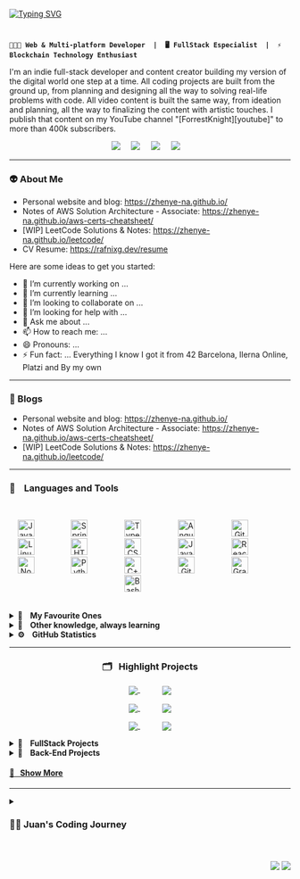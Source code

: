 <!--BANNER SUPERIOR-->
[![Typing SVG](https://readme-typing-svg.demolab.com?font=Roboto&weight=500&size=45&duration=3500&pause=500&color=ADBBC6&vCenter=true&multiline=true&width=435&height=125&lines=Hi+there!+%F0%9F%91%8B%F0%9F%8F%BD;I'm+Juan+Cumbe+%F0%9F%A4%93%E2%9C%8C%F0%9F%8F%BD)](https://git.io/typing-svg)

<!--NAME-->
<!--# Hi there... I'm Juan Cumbe 🏋️‍♂️R-->
# 
<!--WHAT I DO-->
**`👨🏽‍💻 Web & Multi-platform Developer  |⁣⁣  🖥 FullStack Especialist  |  ⚡️ Blockchain Technology Enthusiast`**
<!-- **juancumbeq/juancumbeq** is a ✨ _special_ ✨ repository because its `README.md` (this file) appears on your GitHub profile. -->


<!--DESCRIPTION-->
I'm an indie full-stack developer and content creator building my version of the digital world one step at a time. All coding projects are built from the ground up, from planning and designing all the way to solving real-life problems with code. All video content is built the same way, from ideation and planning, all the way to finalizing the content with artistic touches. I publish that content on my YouTube channel "[ForrestKnight][youtube]" to more than 400k subscribers.


<!--CONTACT ACTION BUTTONS-->
<p align="center">
      <a target="_blank" href="mailto:hola@juancumbe.com?subject=Mensaje%20desde%20Github%20-%20Hola%20Juan%20Cumbe"><img src="https://img.shields.io/badge/gmail-%23D14836.svg?&style=for-the-badge&logo=gmail&logoColor=white" /></a>&nbsp;&nbsp;&nbsp;&nbsp;
      <a target="_blank" href="https://www.instagram.com/juancumbeq/"><img src="https://img.shields.io/badge/instagram-%23dc2743.svg?&style=for-the-badge&logo=instagram&logoColor=white" /></a>&nbsp;&nbsp;&nbsp;&nbsp;
      <a target="_blank" href="https://www.linkedin.com/in/juancumbeq/"><img src="https://img.shields.io/badge/linkedin-%230077B5.svg?&style=for-the-badge&logo=linkedin&logoColor=white" /></a>&nbsp;&nbsp;&nbsp;&nbsp;
      <a target="_blank" href="https://www.juancumbe.com/"><img src="https://img.shields.io/badge/website-000000?style=for-the-badge&logo=About.me&logoColor=white" /></a>&nbsp;&nbsp;&nbsp;&nbsp;
</p>

<!--ABOUT ME-->
---
### 👽 About Me

- Personal website and blog: https://zhenye-na.github.io/
- Notes of AWS Solution Architecture - Associate: https://zhenye-na.github.io/aws-certs-cheatsheet/
- [WIP] LeetCode Solutions & Notes: https://zhenye-na.github.io/leetcode/
- CV Resume: https://rafnixg.dev/resume

Here are some ideas to get you started:

- 🔭 I’m currently working on ...
- 🌱 I’m currently learning ...
- 👯 I’m looking to collaborate on ...
- 🤔 I’m looking for help with ...
- 💬 Ask me about ...
- 📫 How to reach me: ...
- 😄 Pronouns: ...
- ⚡ Fun fact: ... Everything I know I got it from 42 Barcelona, Ilerna Online, Platzi and By my own

<!--BLOG-->
---
### 📝 Blogs

- Personal website and blog: https://zhenye-na.github.io/
- Notes of AWS Solution Architecture - Associate: https://zhenye-na.github.io/aws-certs-cheatsheet/
- [WIP] LeetCode Solutions & Notes: https://zhenye-na.github.io/leetcode/


<!--TECHNOLOGIES AND LANGUAGES-->
---
### 🧰&nbsp;&nbsp;&nbsp; Languages and Tools
<br/>
      <p align="center">
            <a target="_blank"><img alt="Java" width="30px" style="padding-right:50px;" src="https://cdn.jsdelivr.net/gh/devicons/devicon/icons/java/java-original.svg" /></a>&nbsp;&nbsp;&nbsp;
            <a target="_blank"><img alt="Spring" width="30px" style="padding-right:50px;" src="https://cdn.jsdelivr.net/gh/devicons/devicon/icons/spring/spring-original.svg" /></a>&nbsp;&nbsp;&nbsp;
            <a target="_blank"><img alt="TypeScript" width="30px" style="padding-right:50px;" src="https://cdn.jsdelivr.net/gh/devicons/devicon/icons/typescript/typescript-plain.svg" /></a>&nbsp;&nbsp;&nbsp;
            <a target="_blank"><img alt="Angular" width="30px" style="padding-right:50px;" src="https://cdn.jsdelivr.net/gh/devicons/devicon/icons/angularjs/angularjs-plain.svg" /></a>&nbsp;&nbsp;&nbsp;
            <a target="_blank"><img alt="Git" width="30px" style="padding-right:50px;" src="https://cdn.jsdelivr.net/gh/devicons/devicon/icons/git/git-original.svg" /></a>&nbsp;&nbsp;&nbsp;
            <a target="_blank"><img alt="Linux" width="30px" style="padding-right:50px;" src="https://cdn.jsdelivr.net/gh/devicons/devicon/icons/linux/linux-original.svg" /></a>&nbsp;&nbsp;&nbsp;
            <a target="_blank"><img alt="HTML" width="30px" style="padding-right:50px;" src="https://cdn.jsdelivr.net/gh/devicons/devicon/icons/html5/html5-plain.svg" /></a>&nbsp;&nbsp;&nbsp;
            <a target="_blank"><img alt="CSS" width="30px" style="padding-right:50px;" src="https://cdn.jsdelivr.net/gh/devicons/devicon/icons/css3/css3-plain.svg" /></a>&nbsp;&nbsp;&nbsp;
            <a target="_blank"><img alt="JavaScript" width="30px" style="padding-right:50px;" src="https://cdn.jsdelivr.net/gh/devicons/devicon/icons/javascript/javascript-plain.svg" /></a>&nbsp;&nbsp;&nbsp;
            <a target="_blank"><img alt="React" width="30px" style="padding-right:50px;" src="https://cdn.jsdelivr.net/gh/devicons/devicon/icons/react/react-original.svg" /></a>&nbsp;&nbsp;&nbsp;
            <a target="_blank"><img alt="NodeJS" width="30px" style="padding-right:50px;" src="https://cdn.jsdelivr.net/gh/devicons/devicon/icons/nodejs/nodejs-original.svg" /></a>&nbsp;&nbsp;&nbsp;
            <a target="_blank"><img alt="Python" width="30px" style="padding-right:50px;" src="https://cdn.jsdelivr.net/gh/devicons/devicon/icons/python/python-plain.svg" /></a>&nbsp;&nbsp;&nbsp;
            <a target="_blank"><img alt="C++" width="30px" style="padding-right:50px;" src="https://cdn.jsdelivr.net/gh/devicons/devicon/icons/cplusplus/cplusplus-line.svg" /></a>&nbsp;&nbsp;&nbsp;
            <a target="_blank"><img alt="GitHub" width="30px" style="padding-right:50px;" src="https://cdn.jsdelivr.net/gh/devicons/devicon/icons/github/github-original.svg" /></a>&nbsp;&nbsp;&nbsp;
            <a target="_blank"><img alt="Gradle" width="30px" style="padding-right:50px;" src="https://cdn.jsdelivr.net/gh/devicons/devicon/icons/gradle/gradle-plain.svg" /></a>&nbsp;&nbsp;&nbsp;
            <a target="_blank"><img alt="Bash" width="30px" style="padding-right:50px;" src="https://cdn.jsdelivr.net/gh/devicons/devicon/icons/bash/bash-original.svg" /></a>&nbsp;&nbsp;&nbsp;
      </p>
<br/>
<!--LANGUAGES HIGHLIGHTS-->
<details>
      <summary><b>🚀&nbsp;&nbsp;&nbsp; My Favourite Ones</b></summary>
      <br/> 
      <p align="center">
            <a target="_blank"><img alt="Java" width="30px" style="padding-right:50px;" src="https://cdn.jsdelivr.net/gh/devicons/devicon/icons/java/java-original.svg" /></a>&nbsp;&nbsp;&nbsp;
            <a target="_blank"><img alt="Spring" width="30px" style="padding-right:50px;" src="https://cdn.jsdelivr.net/gh/devicons/devicon/icons/spring/spring-original.svg" /></a>&nbsp;&nbsp;&nbsp;
            <a target="_blank"><img alt="TypeScript" width="30px" style="padding-right:50px;" src="https://cdn.jsdelivr.net/gh/devicons/devicon/icons/typescript/typescript-plain.svg" /></a>&nbsp;&nbsp;&nbsp;
            <a target="_blank"><img alt="Angular" width="30px" style="padding-right:50px;" src="https://cdn.jsdelivr.net/gh/devicons/devicon/icons/angularjs/angularjs-plain.svg" /></a>&nbsp;&nbsp;&nbsp;
            <a target="_blank"><img alt="Git" width="30px" style="padding-right:50px;" src="https://cdn.jsdelivr.net/gh/devicons/devicon/icons/git/git-original.svg" /></a>&nbsp;&nbsp;&nbsp;
            <a target="_blank"><img alt="Linux" width="30px" style="padding-right:50px;" src="https://cdn.jsdelivr.net/gh/devicons/devicon/icons/linux/linux-original.svg" /></a>&nbsp;&nbsp;&nbsp;
            <a target="_blank"><img alt="HTML" width="30px" style="padding-right:50px;" src="https://cdn.jsdelivr.net/gh/devicons/devicon/icons/html5/html5-plain.svg" /></a>&nbsp;&nbsp;&nbsp;
            <a target="_blank"><img alt="CSS" width="30px" style="padding-right:50px;" src="https://cdn.jsdelivr.net/gh/devicons/devicon/icons/css3/css3-plain.svg" /></a>&nbsp;&nbsp;&nbsp;
            <a target="_blank"><img alt="JavaScript" width="30px" style="padding-right:50px;" src="https://cdn.jsdelivr.net/gh/devicons/devicon/icons/javascript/javascript-plain.svg" /></a>&nbsp;&nbsp;&nbsp;
            <a target="_blank"><img alt="React" width="30px" style="padding-right:50px;" src="https://cdn.jsdelivr.net/gh/devicons/devicon/icons/react/react-original.svg" /></a>&nbsp;&nbsp;&nbsp;
            <a target="_blank"><img alt="NodeJS" width="30px" style="padding-right:50px;" src="https://cdn.jsdelivr.net/gh/devicons/devicon/icons/nodejs/nodejs-original.svg" /></a>&nbsp;&nbsp;&nbsp;
            <a target="_blank"><img alt="Python" width="30px" style="padding-right:50px;" src="https://cdn.jsdelivr.net/gh/devicons/devicon/icons/python/python-plain.svg" /></a>&nbsp;&nbsp;&nbsp;
            <a target="_blank"><img alt="C++" width="30px" style="padding-right:50px;" src="https://cdn.jsdelivr.net/gh/devicons/devicon/icons/cplusplus/cplusplus-line.svg" /></a>&nbsp;&nbsp;&nbsp;
            <a target="_blank"><img alt="GitHub" width="30px" style="padding-right:50px;" src="https://cdn.jsdelivr.net/gh/devicons/devicon/icons/github/github-original.svg" /></a>&nbsp;&nbsp;&nbsp;
            <a target="_blank"><img alt="Gradle" width="30px" style="padding-right:50px;" src="https://cdn.jsdelivr.net/gh/devicons/devicon/icons/gradle/gradle-plain.svg" /></a>&nbsp;&nbsp;&nbsp;
            <a target="_blank"><img alt="Bash" width="30px" style="padding-right:50px;" src="https://cdn.jsdelivr.net/gh/devicons/devicon/icons/bash/bash-original.svg" /></a>&nbsp;&nbsp;&nbsp;
      </p>
      <br/>
      <!--LANGUAGES PERCENT ANIMATION-->
      <p align="center">
            <img height="137px" src="https://github-readme-stats.vercel.app/api/top-langs/?username=juancumbeq&hide=html&hide_title=true&hide_border=true&layout=compact&langs_count=8&theme=nightowl" />
      </p>
      <br/>
</details>
<!--LEARNING-->
<details>
      <summary><b>🧠 &nbsp;&nbsp;&nbsp;Other knowledge, always learning</b></summary>
      <br/>
      <p align="center">
            <a target="_blank"><img alt="Java" width="30px" style="padding-right:50px;" src="https://cdn.jsdelivr.net/gh/devicons/devicon/icons/java/java-original.svg" /></a>&nbsp;&nbsp;&nbsp;
            <a target="_blank"><img alt="Spring" width="30px" style="padding-right:50px;" src="https://cdn.jsdelivr.net/gh/devicons/devicon/icons/spring/spring-original.svg" /></a>&nbsp;&nbsp;&nbsp;
            <a target="_blank"><img alt="TypeScript" width="30px" style="padding-right:50px;" src="https://cdn.jsdelivr.net/gh/devicons/devicon/icons/typescript/typescript-plain.svg" /></a>&nbsp;&nbsp;&nbsp;
            <a target="_blank"><img alt="Angular" width="30px" style="padding-right:50px;" src="https://cdn.jsdelivr.net/gh/devicons/devicon/icons/angularjs/angularjs-plain.svg" /></a>&nbsp;&nbsp;&nbsp;
            <a target="_blank"><img alt="Git" width="30px" style="padding-right:50px;" src="https://cdn.jsdelivr.net/gh/devicons/devicon/icons/git/git-original.svg" /></a>&nbsp;&nbsp;&nbsp;
            <a target="_blank"><img alt="Linux" width="30px" style="padding-right:50px;" src="https://cdn.jsdelivr.net/gh/devicons/devicon/icons/linux/linux-original.svg" /></a>&nbsp;&nbsp;&nbsp;
            <a target="_blank"><img alt="HTML" width="30px" style="padding-right:50px;" src="https://cdn.jsdelivr.net/gh/devicons/devicon/icons/html5/html5-plain.svg" /></a>&nbsp;&nbsp;&nbsp;
            <a target="_blank"><img alt="CSS" width="30px" style="padding-right:50px;" src="https://cdn.jsdelivr.net/gh/devicons/devicon/icons/css3/css3-plain.svg" /></a>&nbsp;&nbsp;&nbsp;
            <a target="_blank"><img alt="JavaScript" width="30px" style="padding-right:50px;" src="https://cdn.jsdelivr.net/gh/devicons/devicon/icons/javascript/javascript-plain.svg" /></a>&nbsp;&nbsp;&nbsp;
            <a target="_blank"><img alt="React" width="30px" style="padding-right:50px;" src="https://cdn.jsdelivr.net/gh/devicons/devicon/icons/react/react-original.svg" /></a>&nbsp;&nbsp;&nbsp;
            <a target="_blank"><img alt="NodeJS" width="30px" style="padding-right:50px;" src="https://cdn.jsdelivr.net/gh/devicons/devicon/icons/nodejs/nodejs-original.svg" /></a>&nbsp;&nbsp;&nbsp;
            <a target="_blank"><img alt="Python" width="30px" style="padding-right:50px;" src="https://cdn.jsdelivr.net/gh/devicons/devicon/icons/python/python-plain.svg" /></a>&nbsp;&nbsp;&nbsp;
            <a target="_blank"><img alt="C++" width="30px" style="padding-right:50px;" src="https://cdn.jsdelivr.net/gh/devicons/devicon/icons/cplusplus/cplusplus-line.svg" /></a>&nbsp;&nbsp;&nbsp;
            <a target="_blank"><img alt="GitHub" width="30px" style="padding-right:50px;" src="https://cdn.jsdelivr.net/gh/devicons/devicon/icons/github/github-original.svg" /></a>&nbsp;&nbsp;&nbsp;
            <a target="_blank"><img alt="Gradle" width="30px" style="padding-right:50px;" src="https://cdn.jsdelivr.net/gh/devicons/devicon/icons/gradle/gradle-plain.svg" /></a>&nbsp;&nbsp;&nbsp;
            <a target="_blank"><img alt="Bash" width="30px" style="padding-right:50px;" src="https://cdn.jsdelivr.net/gh/devicons/devicon/icons/bash/bash-original.svg" /></a>&nbsp;&nbsp;&nbsp;
      </p>
      <br/>
</details>


<!--GITHUB STATISTICS-->
<details>
  <summary><b>⚙️ &nbsp;&nbsp;&nbsp;GitHub Statistics</b></summary>
  <br/>
    <p align="center">
          <img height="137px" src="https://github-readme-streak-stats.herokuapp.com/?user=juancumbeq&hide_border=true&theme=nightowl" />
    </p>
    <p align="center">
          <img height="137px" src="https://github-readme-stats.vercel.app/api?username=juancumbeq&hide_title=true&hide_border=true&show_icons=true&include_all_commits=true&count_private=true&line_height=21&theme=nightowl" />
          <img height="137px" src="https://github-readme-stats.vercel.app/api/top-langs/?username=juancumbeq&hide=html&hide_border=true&layout=compact&langs_count=8&theme=nightowl" />
    </p>
      <p align="center">
            <img src="https://github-readme-activity-graph.vercel.app/graph?username=juancumbeq&theme=nightowl&bg_color=20232a&hide_border=true" width="100%"/>
      </p>
</details>


<!--REPOS HIGHLIGHTS-->
---
<!--### 🗂️ Highlight Projects-->
<h3 align="center"">🗂️&nbsp;&nbsp;&nbsp;Highlight Projects</h3>
<p width="100%" align="center">
      <a href="https://github.com/juancumbeq/juancumbeq">
            <img align="center" src="https://github-readme-stats.vercel.app/api/pin/?username=juancumbeq&repo=juancumbeq&show_icons=true&theme=nightowl&hide_border=true&border_radius=15" />
      </a>&nbsp;&nbsp;&nbsp;&nbsp;&nbsp;&nbsp;&nbsp;&nbsp;&nbsp;
      <a href="https://github.com/juancumbeq/juancumbeq">
            <img align="center" src="https://github-readme-stats.vercel.app/api/pin/?username=juancumbeq&repo=juancumbeq&show_icons=true&theme=nightowl&hide_border=true&border_radius=15" />
      </a>
</p>
<p width="100%" align="center">
      <a href="https://github.com/juancumbeq/juancumbeq">
            <img align="center" src="https://github-readme-stats.vercel.app/api/pin/?username=juancumbeq&repo=juancumbeq&show_icons=true&theme=nightowl&hide_border=true&border_radius=15" />
      </a>&nbsp;&nbsp;&nbsp;&nbsp;&nbsp;&nbsp;&nbsp;&nbsp;&nbsp;
      <a href="https://github.com/juancumbeq/juancumbeq">
            <img align="center" src="https://github-readme-stats.vercel.app/api/pin/?username=juancumbeq&repo=juancumbeq&show_icons=true&theme=nightowl&hide_border=true&border_radius=15" />
      </a>
</p>
<p width="100%" align="center">
      <a href="https://github.com/juancumbeq/juancumbeq">
            <img align="center" src="https://github-readme-stats.vercel.app/api/pin/?username=juancumbeq&repo=juancumbeq&show_icons=true&theme=nightowl&hide_border=true&border_radius=15" />
      </a>&nbsp;&nbsp;&nbsp;&nbsp;&nbsp;&nbsp;&nbsp;&nbsp;&nbsp;
      <a href="https://github.com/juancumbeq/juancumbeq">
            <img align="center" src="https://github-readme-stats.vercel.app/api/pin/?username=juancumbeq&repo=juancumbeq&show_icons=true&theme=nightowl&hide_border=true&border_radius=15" />
      </a>
</p>
<!--FULLSTACK PROJECTS-->
<details>
      <summary><b>🌝 &nbsp;&nbsp;&nbsp;FullStack Projects</b></summary>
      <p align="center">
            <a target="_blank" href=""><img height="30px" src="https://img.shields.io/badge/-🧬%20My%20Website-000" /></a>&nbsp;&nbsp;
            <a target="_blank" href=""><img height="30px" src="https://img.shields.io/badge/-🦠%20COVID‑19%20Dashboard-000" /></a>&nbsp;&nbsp;
            <a target="_blank" href=""><img height="30px" src="https://img.shields.io/badge/-📝%20Summarizer-000" /></a>&nbsp;&nbsp;
            <a target="_blank" href=""><img height="30px" src="https://img.shields.io/badge/-🔬%20Overwatch-000" /></a>&nbsp;&nbsp;
            <a target="_blank" href=""><img height="30px" src="https://img.shields.io/badge/-🛰%20KubeSat-000" /></a>&nbsp;&nbsp;
            <a target="_blank" href=""><img height="30px" src="https://img.shields.io/badge/-🔊%20Voice%20Poker-000" /></a>&nbsp;&nbsp;
            <a target="_blank" href=""><img height="30px" src="https://img.shields.io/badge/-🗺%20PokémonGo%20Map-000" /></a>&nbsp;&nbsp;
      </p>
</details>
<!--FULLSTACK PROJECTS-->
<details>
      <summary><b>🧮 &nbsp;&nbsp;&nbsp;Back-End Projects</b></summary>
      <p align="center">
            <a target="_blank" href=""><img height="30px" src="https://img.shields.io/badge/-🧬%20My%20Website-000" /></a>&nbsp;&nbsp;
            <a target="_blank" href=""><img height="30px" src="https://img.shields.io/badge/-🦠%20COVID‑19%20Dashboard-000" /></a>&nbsp;&nbsp;
            <a target="_blank" href=""><img height="30px" src="https://img.shields.io/badge/-📝%20Summarizer-000" /></a>&nbsp;&nbsp;
            <a target="_blank" href=""><img height="30px" src="https://img.shields.io/badge/-🔬%20Overwatch-000" /></a>&nbsp;&nbsp;
            <a target="_blank" href=""><img height="30px" src="https://img.shields.io/badge/-🛰%20KubeSat-000" /></a>&nbsp;&nbsp;
            <a target="_blank" href=""><img height="30px" src="https://img.shields.io/badge/-🔊%20Voice%20Poker-000" /></a>&nbsp;&nbsp;
            <a target="_blank" href=""><img height="30px" src="https://img.shields.io/badge/-🗺%20PokémonGo%20Map-000" /></a>&nbsp;&nbsp;
      </p>
</details>
<!--SHOW MORE-->
<h4>
  <a href="https://github.com/juancumbeq?tab=repositories" title="Show Repositories">🔎&nbsp;&nbsp;&nbsp;Show More</a>
</h4>


<!--CODING JOURNEY-->
---
<details>
<summary><h3>👨‍💻 Juan's Coding Journey</h3></summary>
      <p>
I started my coding journey as a naive computer science student with a passion to learn everything I could about this programming world - code, unix, linux, theory. And all the while, teaching               myself iOS development with a dream to build my own app, but that soon got overshadowed by my desire to excel in Java. A desire that landed me a full-stack software engineering job upon graduation.          However, I had another desire I had been pursuing throughout this time - YouTube content creation. I eventually ended up quitting my software engineering job to pursue YouTube full-time, and that has        been my focus ever since. But there's something that's always bothered me about my journey - abandoning my dream of building my own app to pursue the safe route, a job. Now I've already taken the leap away from that safety net into this uncomfortable, unexplored world that it being a creator. And it worked out, but again, it became comfortable. It's easier to create a video than go out on a ledge and build my own product. I do have to eat, at the end of the day, but I think it's time. It's time to get uncomfortable again. I have a burning desire to get back on the horse, and fulfill that dream younger me had of building my own app, my own product. And in order to do that, I'll be implmementing a few measures to streamline my YouTube content to focus more time on fulfilling that dream - a dream that I'll be ready to tackle in 2023 due to the measure I'm putting in place now until the end of 2022. Don't wait up, because I'm coming.
      </p>
</details>



<!--VIEWS & VISITS COUNTER-->
#
<p align="right">
<img src="https://komarev.com/ghpvc/?username=juancumbeq&style=plastic&label=Views"><img>
<img src="https://badges.pufler.dev/visits/juancumbeq/juancumbeq?color=black&logo=github" />
</p>

